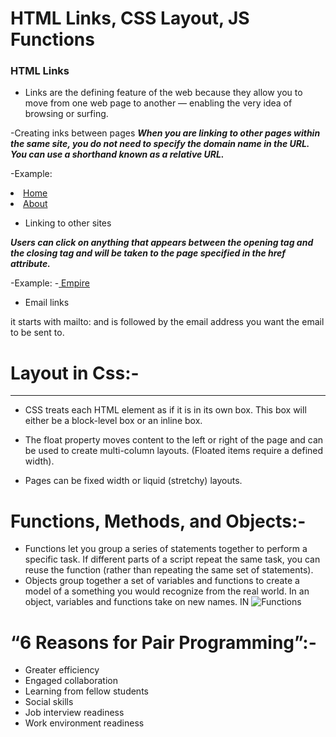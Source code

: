 # HTML Links, CSS Layout, JS Functions

### HTML Links

- Links are the defining feature of the web
because they allow you to move from
one web page to another — enabling the
very idea of browsing or surfing.

 -Creating inks between pages
 ***When you are linking to other
pages within the same site,
you do not need to specify the
domain name in the URL. You
can use a shorthand known as a
relative URL.***

-Example:
<li><a href="index.html">Home</a></li>

<li><a href="about-us.html">About</a></li>


- Linking to other sites

***Users can click on anything that
appears between the opening
<a> tag and the closing </a>
tag and will be taken to the page
specified in the href attribute.***

-Example:
-<a href="http://www.empireonline.com">
Empire</a>

- Email links

it starts
with mailto: and is followed by
the email address you want the
email to be sent to.



# Layout in Css:-
----------------------------------
* CSS treats each HTML element as if it is in its own box. This box will either be a block-level box or an inline box.
* The float property moves content to the left or right of the page and can be used to create multi-column layouts. (Floated items require a defined width).

* Pages can be fixed width or liquid (stretchy) layouts.


 # Functions, Methods, and Objects:-
* Functions let you group a series of statements together to perform a specific task. If different parts of a script repeat the same task, you can reuse the function (rather than repeating the same set of statements). 
* Objects group together a set of variables and functions to create a model of a something you would recognize from the real world. In an object, variables and functions take on new names. 
IN 
![Functions]( )

 # “6 Reasons for Pair Programming”:-
* Greater efficiency
* Engaged collaboration
* Learning from fellow students
* Social skills
* Job interview readiness
* Work environment readiness

